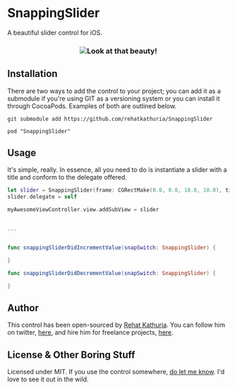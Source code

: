 # SnappingSlider

A beautiful slider control for iOS.

<h3 align="center">
  <img src="http://i.imgur.com/D6IsT2r.gif" alt="Look at that beauty!" />
</h3>

## Installation
There are two ways to add the control to your project; you can add it as a submodule if you're using GIT as a versioning system or you can install it through CocoaPods. Examples of both are outlined below.

`git submodule add https://github.com/rehatkathuria/SnappingSlider`

`pod "SnappingSlider"`

## Usage
It's simple, really. In essence, all you need to do is instantiate a slider with a title and conform to the delegate offered.

```swift
let slider = SnappingSlider(frame: CGRectMake(0.0, 0.0, 10.0, 10.0), title: "Slide Me")
slider.delegate = self

myAwesomeViewController.view.addSubView = slider


...


func snappingSliderDidIncrementValue(snapSwitch: SnappingSlider) {

}

func snappingSliderDidDecrementValue(snapSwitch: SnappingSlider) {

}
```

## Author
This control has been open-sourced by [Rehat Kathuria](http://kthr.co). You can follow him on twitter, [here](http://twitter.com/itskathuria), and hire him for freelance projects, [here](mailto:rehat@kathuria.co).
    
## License & Other Boring Stuff
Licensed under MIT. If you use the control somewhere, [do let me know](http://twitter.com/itskathuria). I'd love to see it out in the wild.
